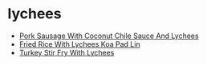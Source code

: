 # lychees

 * [Pork Sausage With Coconut Chile Sauce And Lychees](index/p/pork-sausage-with-coconut-chile-sauce-and-lychees-51247810.json)
 * [Fried Rice With Lychees Koa Pad Lin](index/f/fried-rice-with-lychees-koa-pad-lin.json)
 * [Turkey Stir Fry With Lychees](index/t/turkey-stir-fry-with-lychees.json)
